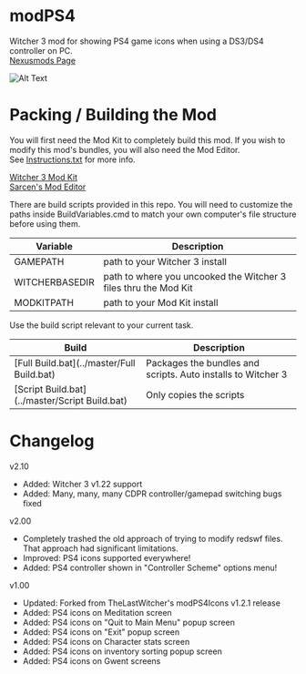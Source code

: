 # modPS4
Witcher 3 mod for showing PS4 game icons when using a DS3/DS4 controller on PC.  
[Nexusmods Page](http://www.nexusmods.com/witcher3/mods/1657?)

![Alt Text](https://staticdelivery.nexusmods.com/mods/952/images/1657-1-1465691575.png)

# Packing / Building the Mod
You will first need the Mod Kit to completely build this mod. If you wish to modify this mod's bundles, you will also need the Mod Editor.  
See [Instructions.txt](../master/Instructions.txt) for more info.

[Witcher 3 Mod Kit](http://www.nexusmods.com/witcher3/news/12625/?)  
[Sarcen's Mod Editor](https://drive.google.com/file/d/0B3axqSlhNHOOYmpkWk83TXRkZmM/view?usp=sharing)

There are build scripts provided in this repo. You will need to customize the paths inside BuildVariables.cmd to match your own computer's file structure before using them.

Variable | Description
--- | ---
GAMEPATH | path to your Witcher 3 install
WITCHERBASEDIR | path to where you uncooked the Witcher 3 files thru the Mod Kit
MODKITPATH | path to your Mod Kit install

Use the build script relevant to your current task.

Build | Description
--- | ---
[Full Build.bat](../master/Full Build.bat) | Packages the bundles and scripts. Auto installs to Witcher 3
[Script Build.bat](../master/Script Build.bat) | Only copies the scripts

# Changelog
v2.10
- Added: Witcher 3 v1.22 support
- Added: Many, many, many CDPR controller/gamepad switching bugs fixed

v2.00
- Completely trashed the old approach of trying to modify redswf files. That approach had significant limitations.
- Improved: PS4 icons supported everywhere!
- Added: PS4 controller shown in "Controller Scheme" options menu!

v1.00
- Updated: Forked from TheLastWitcher's modPS4Icons v1.2.1 release
- Added: PS4 icons on Meditation screen
- Added: PS4 icons on "Quit to Main Menu" popup screen
- Added: PS4 icons on "Exit" popup screen
- Added: PS4 icons on Character stats screen
- Added: PS4 icons on inventory sorting popup screen
- Added: PS4 icons on Gwent screens
